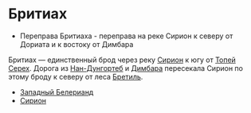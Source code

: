 # Бритиах

*   Переправа Бритиаха - переправа на реке Сирион к северу от Дориата и к
    востоку от Димбара

Бритиах — единственный брод через реку [Сирион](Реки/Сирион.md) к югу от
[Топей Серех](Топи%20Серех.md). Дорога из [Нан-Дунгортеб](Нан-Дургонтеб.md) и
[Димбара](Димбар.md) пересекала Сирион по этому броду к северу от леса
[Бретиль](Бретиль.md).


*   [Западный Белерианд](Западный%20Белерианд.md)
*   [Сирион](Реки/Сирион.md)
